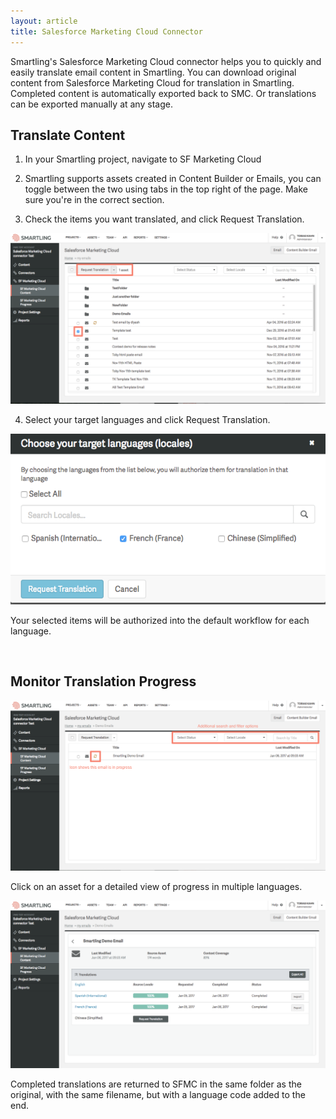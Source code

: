 ```yaml
---
layout: article
title: Salesforce Marketing Cloud Connector
---
```



Smartling's Salesforce Marketing Cloud connector helps you to quickly and easily translate email content in Smartling. You can download original content from Salesforce Marketing Cloud for translation in Smartling. Completed content is automatically exported back to SMC. Or translations can be exported manually at any stage.

## Translate Content

1) In your Smartling project, navigate to SF Marketing Cloud

2) Smartling supports assets created in Content Builder or Emails, you can toggle between the two using tabs in the top right of the page. Make sure you're in the correct section.

3) Check the items you want translated, and click Request Translation.

![](/uploads/versions/smartling---translate-content--salesforce-marketing-cloud-connector-test--and-eloqua-connector---x----1435-777x---.png)

4) Select your target languages and click Request Translation.

![](/uploads/versions/smartling---translate-content--salesforce-marketing-cloud-connector-test----x----576-312x---.png)

Your selected items will be authorized into the default workflow for each language.

&nbsp;

## Monitor Translation Progress

![](/uploads/versions/smartling---translate-content--salesforce-marketing-cloud-connector-test--and-update-smartling-help---x----1434-775x---.png)

Click on an asset for a detailed view of progress in multiple languages.

![](/uploads/versions/smartling---translate-content--salesforce-marketing-cloud-connector-test--and-eloqua-connector---x----1436-765x---.png)

Completed translations are returned to SFMC in the same folder as the original, with the same filename, but with a language code added to the end.

&nbsp;